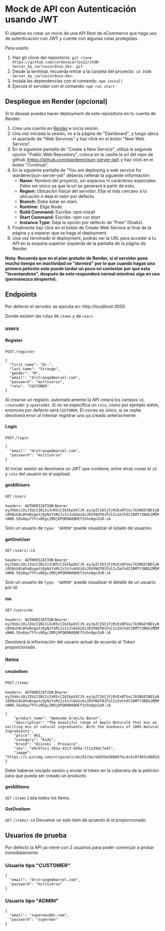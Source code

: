 # Mock de API con Autenticación usando JWT

El objetivo es crear un mock de una API Rest de eCommerce que haga uso de autenticación con JWT y cuente con algunas rutas protegidas.

Para usarlo:
1) Haz git clone del repositorio: `git clone https://github.com/cordovacarlos22/JSON-Server_by_carloscordova.dev-.git`
2) Desde la terminal, recuerda entrar a la carpeta del proyecto: `cd JSON-Server_by_carloscordova.dev-`
3) Instala las dependencias con el comando: `npm install`
4) Ejecuta el servidor con el comando: `npm run start`

## Despliegue en Render (opcional)
Si lo deseas puedes hacer deployment de este repositorio en tu cuenta de Render:
1) Crea una cuenta en [Render](https://render.com/) e inicia sesión.
2) Una vez iniciada la sesión, ve a la página de "Dashboard", y luego ubica el apartado de "Web Services" y haz click en el botón "New Web Service".
3) En la siguiente pantalla de "Create a New Service", utiliza la segunda opción "Public Web Repository", coloca en la casilla la url del repo de github (https://github.com/warderer/json-server-jwt) y haz click en el botón "Continue".
4) En la siguiente pantalla de "You are deploying a web service for warderer/json-server-jwt" deberás rellenar la siguiente información:
   - **Name:** Nombre del proyecto, sin espacios ni carácteres especiales. Debe ser único ya que la url se generará a partir de esto.
   - **Region:** Ubicación físical del servidor. Elije el más cercano a tu ubicación o deja el valor por defecto.
   - **Branch:** Debe estar en main.
   - **Runtime:** Elige Node.
   - **Build Command:** Escribe: npm install
   - **Start Command:** Escribe: npm run start
   - **Instance Type:** Deja la opción por defecto de "Free" (Gratis).
5) Finalmente haz click en el botón de Create Web Service al final de la página y a esperar que se haga el deployment.
6) Una vez terminado el deployment, podrás ver la URL para acceder a tu API en la esquina superior izquierda de la pantalla de la página de Render.

**Nota: Recuerda que en el plan gratuito de Render, si el servidor pasa mucho tiempo en inactividad se "dormirá" por lo que cuando hagas una primera petición este puede tardar un poco en contestar por que esta "levantandose", después de esto responderá normal mientras siga en uso (permanezca despierto).**

## Endpoints
Por defecto el servidor se ejecuta en: http://localhost:3000

Donde existen las rutas de `items` y de `users`

### users

#### Register
`POST`
`/register`

```
{
  "first_name": "Dr.",
  "last_name": "Strange",
  "gender": "M",
  "email": "drstrange@marvel.com",
  "password": "multiverso",
  "role": "CUSTOMER"
}
```
Al crearse un registro, automaticamente la API creará los campos `id`, `createdAt` y `updatedAt`.
Si no se especifica un `role`, como por ejemplo `ADMIN`, entonces por defecto será `CUSTOMER`.
El correo es único, si se repite devolverá error al intentar registrar uno ya creado anteriormente.

#### Login
`POST`
`/login`
```
{
  "email": "drstrange@marvel.com",
  "password": "multiverso"
}
```
Al iniciar sesión se devolvera un JWT que contiene, entre otras cosas el `id` y `role` del usuario en el payload.

#### getAllUsers
`GET`
`/users`

`headers: AUTHORIZATION`
`Bearer eyJhbGciOiJIUzI1NiIsInR5cCI6IkpXVCJ9.eyJpZCI6IjFjMzExNTUxLTA3NGEtNDIyNi05NzU4LWYwNzgwYzQyNzYxMiIsInJvbGUiOiJDVVNUT01FUiIsImlhdCI6MTY3NDk2MDMxNH0.5Ee8qu7YYcv0Egc2MOj8PQKMA0QHEf3shn0gnZuR-iA`

Solo un usuario de `type: "ADMIN"` puede visualizar el listado de usuarios.

#### getOneUser
`GET`
`/users/:id`

`headers: AUTHORIZATION`
`Bearer eyJhbGciOiJIUzI1NiIsInR5cCI6IkpXVCJ9.eyJpZCI6IjFjMzExNTUxLTA3NGEtNDIyNi05NzU4LWYwNzgwYzQyNzYxMiIsInJvbGUiOiJDVVNUT01FUiIsImlhdCI6MTY3NDk2MDMxNH0.5Ee8qu7YYcv0Egc2MOj8PQKMA0QHEf3shn0gnZuR-iA`

Solo un usuario de `type: "ADMIN"` puede visualizar el detalle de un usuario por id.

#### me
`GET`
`/users/me`

`headers: AUTHORIZATION`
`Bearer eyJhbGciOiJIUzI1NiIsInR5cCI6IkpXVCJ9.eyJpZCI6IjFjMzExNTUxLTA3NGEtNDIyNi05NzU4LWYwNzgwYzQyNzYxMiIsInJvbGUiOiJDVVNUT01FUiIsImlhdCI6MTY3NDk2MDMxNH0.5Ee8qu7YYcv0Egc2MOj8PQKMA0QHEf3shn0gnZuR-iA`

Devolverá la información del usuario actual de acuerdo al Token proporcionado.

### items

#### createItem
`POST`
`/items`

`headers: AUTHORIZATION`
`Bearer eyJhbGciOiJIUzI1NiIsInR5cCI6IkpXVCJ9.eyJpZCI6IjFjMzExNTUxLTA3NGEtNDIyNi05NzU4LWYwNzgwYzQyNzYxMiIsInJvbGUiOiJDVVNUT01FUiIsImlhdCI6MTY3NDk2MDMxNH0.5Ee8qu7YYcv0Egc2MOj8PQKMA0QHEf3shn0gnZuR-iA`

```
{
    "product_name": "Awesome Granite Bacon",
    "description": "The beautiful range of Apple Naturalé that has an exciting mix of natural ingredients. With the Goodness of 100% Natural Ingredients",
    "price": 962,
    "category": "Kids",
    "brand": "Osinski - Prosacco",
    "sku": "e9cbfac1-301a-42c3-b94a-711a39dc7ed1",
    "image": "https://i.pinimg.com/originals/eb/83/be/eb83be580847bcdc4c8f403c8085d3c8.jpg"
}
```
Debe haberse iniciado sesión y enviar el token en la cabecera de la petición para que pueda ser creado un producto.

#### getAllItems
`GET`
`/items`
Lista todos los Items.

#### GetOneItem
`GET`
`/items/:id`
Devuelve un solo item de acuerdo al id proporcionado.

## Usuarios de prueba
Por defecto la API ya viene con 2 usuarios para poder comenzar a probar inmediatamente:

### Usuario tipo "CUSTOMER"
```
{
  "email": "drstrange@marvel.com",
  "password": "multiverso"
}
```

### Usuario tipo "ADMIN"
```
{
  "email": "superman@dc.com",
  "password": "superman"
}
```
